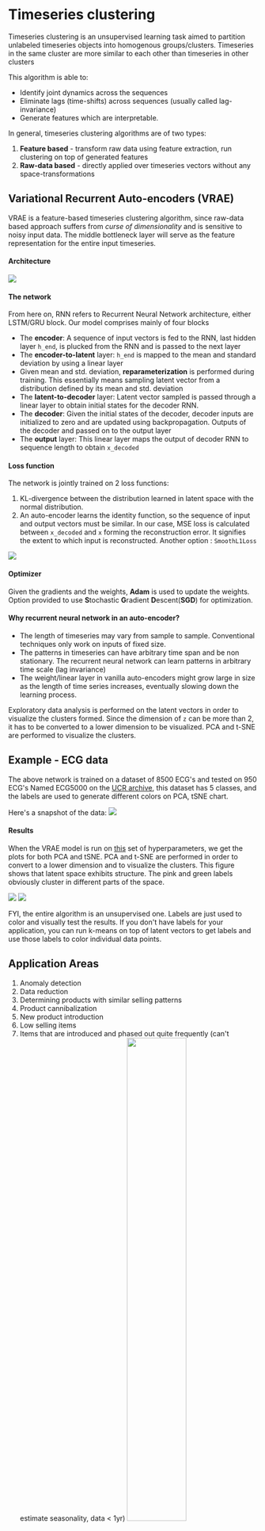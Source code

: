 # Timeseries clustering

Timeseries clustering is an unsupervised learning task aimed to partition unlabeled timeseries objects into homogenous groups/clusters. Timeseries in the same cluster are more similar to each other than timeseries in other clusters

This algorithm is able to:

* Identify joint dynamics across the sequences
* Eliminate lags (time-shifts) across sequences (usually called lag-invariance)
* Generate features which are interpretable.

In general, timeseries clustering algorithms are of two types:

1. **Feature based** - transform raw data using feature extraction, run clustering on top of generated features
2. **Raw-data based** - directly applied over timeseries vectors without any space-transformations

## Variational Recurrent Auto-encoders (VRAE)

VRAE is a feature-based timeseries clustering algorithm, since raw-data based approach suffers from *curse of dimensionality* and is sensitive to noisy input data. The middle bottleneck layer will serve as the feature representation for the entire input timeseries.

#### Architecture

<img src='https://raw.githubusercontent.com/tejaslodaya/timeseries-clustering-vae/master/images/architecture.png'>

#### The network
From here on, RNN refers to Recurrent Neural Network architecture, either LSTM/GRU block. Our model comprises mainly of four blocks

* The **encoder**: A sequence of input vectors is fed to the RNN, last hidden layer `h_end`, is plucked from the RNN and is passed to the next layer
* The **encoder-to-latent** layer: `h_end` is mapped to the mean and standard deviation by using a linear layer
* Given mean and std. deviation, **reparameterization** is performed during training. This essentially means sampling latent vector from a distribution defined by its mean and std. deviation
* The **latent-to-decoder** layer: Latent vector sampled is passed through a linear layer to obtain initial states for the decoder RNN.
* The **decoder**: Given the initial states of the decoder, decoder inputs are initialized to zero and are updated using backpropagation. Outputs of the decoder and passed on to the output layer
* The **output** layer: This linear layer maps the output of decoder RNN to sequence length to obtain `x_decoded`

#### Loss function
The network is jointly trained on 2 loss functions:

1. KL-divergence between the distribution learned in latent space with the normal distribution. 
2. An auto-encoder learns the identity function, so the sequence of input and output vectors must be similar. In our case, MSE loss is calculated between `x_decoded` and `x` forming the reconstruction error. It signifies the extent to which input is reconstructed. Another option :  `SmoothL1Loss`

<img src='https://raw.githubusercontent.com/tejaslodaya/timeseries-clustering-vae/master/images/math.png' >

#### Optimizer
Given the gradients and the weights, **Adam** is used to update the weights. Option provided to use **S**tochastic **G**radient **D**escent(**SGD**) for optimization.


#### Why recurrent neural network in an auto-encoder?

* The length of timeseries may vary from sample to sample. Conventional techniques only work on inputs of fixed size.
* The patterns in timeseries can have arbitrary time span and be non stationary. The recurrent neural network can learn patterns in arbitrary time scale (lag invariance)
* The weight/linear layer in vanilla auto-encoders might grow large in size as the length of time series increases, eventually slowing down the learning process.

Exploratory data analysis is performed on the latent vectors in order to visualize the clusters formed. Since the dimension of `z` can be more than 2, it has to be converted to a lower dimension to be visualized. PCA and t-SNE are performed to visualize the clusters.


## Example - ECG data

The above network is trained on a dataset of 8500 ECG's and tested on 950 ECG's Named ECG5000 on the [UCR archive](http://www.cs.ucr.edu/~eamonn/time_series_data/), this dataset has 5 classes, and the labels are used to generate different colors on PCA, tSNE chart.

Here's a snapshot of the data:
<img src="https://raw.githubusercontent.com/tejaslodaya/timeseries-clustering-vae/master/images/data_examples.png">


#### Results
When the VRAE model is run on [this](https://raw.githubusercontent.com/tejaslodaya/timeseries-clustering-vae/master/hp.txt) set of hyperparameters, we get the plots for both PCA and tSNE. PCA and t-SNE are performed in order to convert to a lower dimension and to visualize the clusters. This figure shows that latent space exhibits structure. The pink and green labels obviously cluster in different parts of the space.

<img src = 'https://raw.githubusercontent.com/tejaslodaya/timeseries-clustering-vae/master/images/pca.png'>

<img src = 'https://raw.githubusercontent.com/tejaslodaya/timeseries-clustering-vae/master/images/tsne.png'> 

FYI, the entire algorithm is an unsupervised one. Labels are just used to color and visually test the results. If you don't have labels for your application, you can run k-means on top of latent vectors to get labels and use those labels to color individual data points.


## Application Areas

1. Anomaly detection
2. Data reduction
3. Determining products with similar selling patterns
4. Product cannibalization
5. New product introduction
6. Low selling items
7. Items that are introduced and phased out quite frequently (can't estimate seasonality, data < 1yr)
	<img src = "https://raw.githubusercontent.com/tejaslodaya/timeseries-clustering-vae/master/images/less_data.png" height="50%" width="50%">

**Solution**: Forecast items in groups (borrowed from [here](http://www.cs.utexas.edu/~inderjit/public_papers/clustering_timeseries_icde14.pdf))
1. Even though each item has a short/sparse life cycle, clustered group has enough data
2. Modeling the group as a whole, is more robust to outliers and missing data.


## Conclusion

We present variational recurrent auto-encoder that learns the structure in the timeseries. Training is unsupervised. When we color the latent vectors with the actual labels, we show that the structure makes sense.

## Requirements

Repo works with:

* python==3.5
* torch==1.0.0
* numpy==1.15.4
* plotly==3.4.2
* scikit-learn==0.20.1
* matplotlib==3.0.2
* scipy==1.1.0

## References

* [https://github.com/RobRomijnders/AE_ts](https://github.com/RobRomijnders/AE_ts)
* [https://arxiv.org/pdf/1412.6581.pdf](https://arxiv.org/pdf/1412.6581.pdf)
* ECG data courtesy: [Yanping Chen, Eamonn Keogh, Bing Hu, Nurjahan Begum, Anthony Bagnall, Abdullah Mueen and Gustavo Batista (2015)](http://www.cs.ucr.edu/~eamonn/time_series_data/)
